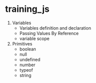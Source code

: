 # training_js

1. Variables
    - Variables definition and declaration
    - Passing Values By Reference
    - variable scope
2. Primitives
    - boolean
    - null
    - undefined
    - number
    - typeof
    - string

